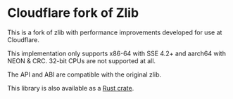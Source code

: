 # Cloudflare fork of Zlib

This is a fork of zlib with performance improvements developed for use at Cloudflare.

This implementation only supports x86-64 with SSE 4.2+ and aarch64 with NEON & CRC. 32-bit CPUs are not supported at all.

The API and ABI are compatible with the original zlib.

This library is also available as a [Rust crate](https://lib.rs/crates/cloudflare-zlib).
